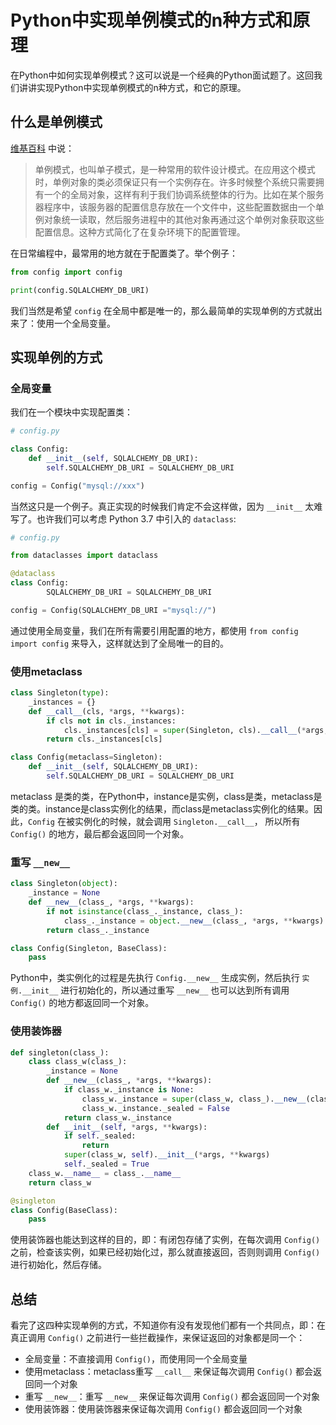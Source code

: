 # Python中实现单例模式的n种方式和原理

在Python中如何实现单例模式？这可以说是一个经典的Python面试题了。这回我们讲讲实现Python中实现单例模式的n种方式，和它的原理。

## 什么是单例模式

[维基百科](https://en.wikipedia.org/wiki/Singleton_pattern) 中说：

> 单例模式，也叫单子模式，是一种常用的软件设计模式。在应用这个模式时，单例对象的类必须保证只有一个实例存在。许多时候整个系统只需要拥有一个的全局对象，这样有利于我们协调系统整体的行为。比如在某个服务器程序中，该服务器的配置信息存放在一个文件中，这些配置数据由一个单例对象统一读取，然后服务进程中的其他对象再通过这个单例对象获取这些配置信息。这种方式简化了在复杂环境下的配置管理。

在日常编程中，最常用的地方就在于配置类了。举个例子：

```python
from config import config

print(config.SQLALCHEMY_DB_URI)
```

我们当然是希望 `config` 在全局中都是唯一的，那么最简单的实现单例的方式就出来了：使用一个全局变量。

## 实现单例的方式

### 全局变量

我们在一个模块中实现配置类：

```python
# config.py

class Config:
    def __init__(self, SQLALCHEMY_DB_URI):
        self.SQLALCHEMY_DB_URI = SQLALCHEMY_DB_URI

config = Config("mysql://xxx")
```
当然这只是一个例子。真正实现的时候我们肯定不会这样做，因为 `__init__` 太难写了。也许我们可以考虑 Python 3.7 中引入的 `dataclass`:

```python
# config.py

from dataclasses import dataclass

@dataclass
class Config:
        SQLALCHEMY_DB_URI = SQLALCHEMY_DB_URI

config = Config(SQLALCHEMY_DB_URI ="mysql://")
```

通过使用全局变量，我们在所有需要引用配置的地方，都使用 `from config import config` 来导入，这样就达到了全局唯一的目的。

### 使用metaclass

```python
class Singleton(type):
    _instances = {}
    def __call__(cls, *args, **kwargs):
        if cls not in cls._instances:
            cls._instances[cls] = super(Singleton, cls).__call__(*args, **kwargs)
        return cls._instances[cls]

class Config(metaclass=Singleton):
    def __init__(self, SQLALCHEMY_DB_URI):
        self.SQLALCHEMY_DB_URI = SQLALCHEMY_DB_URI
```

metaclass 是类的类，在Python中，instance是实例，class是类，metaclass是类的类。instance是class实例化的结果，而class是metaclass实例化的结果。因此，`Config` 在被实例化的时候，就会调用 `Singleton.__call__`， 所以所有 `Config()` 的地方，最后都会返回同一个对象。

### 重写 `__new__`

```python
class Singleton(object):
    _instance = None
    def __new__(class_, *args, **kwargs):
        if not isinstance(class_._instance, class_):
            class_._instance = object.__new__(class_, *args, **kwargs)
        return class_._instance

class Config(Singleton, BaseClass):
    pass
```

Python中，类实例化的过程是先执行 `Config.__new__` 生成实例，然后执行 `实例.__init__` 进行初始化的，所以通过重写 `__new__` 也可以达到所有调用 `Config()` 的地方都返回同一个对象。

### 使用装饰器

```python
def singleton(class_):
    class class_w(class_):
        _instance = None
        def __new__(class_, *args, **kwargs):
            if class_w._instance is None:
                class_w._instance = super(class_w, class_).__new__(class_, *args, **kwargs)
                class_w._instance._sealed = False
            return class_w._instance
        def __init__(self, *args, **kwargs):
            if self._sealed:
                return
            super(class_w, self).__init__(*args, **kwargs)
            self._sealed = True
    class_w.__name__ = class_.__name__
    return class_w

@singleton
class Config(BaseClass):
    pass
```

使用装饰器也能达到这样的目的，即：有闭包存储了实例，在每次调用 `Config()` 之前，检查该实例，如果已经初始化过，那么就直接返回，否则则调用 `Config()` 进行初始化，然后存储。

## 总结

看完了这四种实现单例的方式，不知道你有没有发现他们都有一个共同点，即：在真正调用 `Config()` 之前进行一些拦截操作，来保证返回的对象都是同一个：

- 全局变量：不直接调用 `Config()`，而使用同一个全局变量
- 使用metaclass：metaclass重写 `__call__` 来保证每次调用 `Config()` 都会返回同一个对象
- 重写 `__new__`：重写 `__new__` 来保证每次调用 `Config()` 都会返回同一个对象
- 使用装饰器：使用装饰器来保证每次调用 `Config()` 都会返回同一个对象

